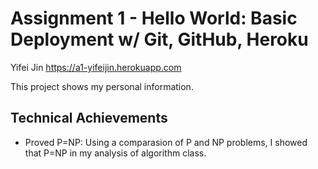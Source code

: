 Assignment 1 - Hello World: Basic Deployment w/ Git, GitHub, Heroku
===

Yifei Jin
https://a1-yifeijin.herokuapp.com

This project shows my personal information. 

## Technical Achievements
- Proved P=NP: Using a comparasion of P and NP problems, I showed that P=NP in my analysis of algorithm class.


